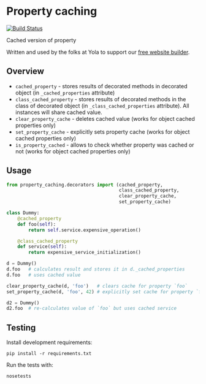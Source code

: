 # Property caching

[![Build Status](https://travis-ci.org/yola/property-caching.png)](https://travis-ci.org/yola/property-caching)

Cached version of property

Written and used by the folks at Yola to support our [free website builder][1].

## Overview

- `cached_property` - stores results of decorated methods in decorated object
(in `_cached_properties` attribute)
- `class_cached_property` - stores results of decorated methods in the class of decorated object
(in `_class_cached_properties` attribute). All instances will share cached value.
- `clear_property_cache` - deletes cached value (works for object cached properties only)
- `set_property_cache` - explicitly sets property cache (works for object cached properties only)
- `is_property_cached` - allows to check whether property was cached or not (works for object cached properties only)

## Usage
```python
from property_caching.decorators import (cached_property,
                                         class_cached_property,
                                         clear_property_cache,
                                         set_property_cache)

class Dummy:
    @cached_property
    def foo(self):
        return self.service.expensive_operation()

    @class_cached_property
    def service(self):
        return expensive_service_initialization()

d = Dummy()
d.foo   # calculates result and stores it in d._cached_properties
d.foo   # uses cached value

clear_property_cache(d, 'foo')   # clears cache for property `foo`
set_property_cache(d, 'foo', 42) # explicitly set cache for property `foo`

d2 = Dummy()
d2.foo  # re-calculates value of `foo` but uses cached service
```

## Testing

Install development requirements:

    pip install -r requirements.txt

Run the tests with:

    nosetests

[1]:https://www.yola.com/

